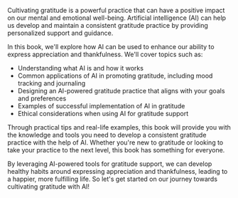 
Cultivating gratitude is a powerful practice that can have a positive impact on our mental and emotional well-being. Artificial intelligence (AI) can help us develop and maintain a consistent gratitude practice by providing personalized support and guidance.

In this book, we'll explore how AI can be used to enhance our ability to express appreciation and thankfulness. We'll cover topics such as:

* Understanding what AI is and how it works
* Common applications of AI in promoting gratitude, including mood tracking and journaling
* Designing an AI-powered gratitude practice that aligns with your goals and preferences
* Examples of successful implementation of AI in gratitude
* Ethical considerations when using AI for gratitude support

Through practical tips and real-life examples, this book will provide you with the knowledge and tools you need to develop a consistent gratitude practice with the help of AI. Whether you're new to gratitude or looking to take your practice to the next level, this book has something for everyone.

By leveraging AI-powered tools for gratitude support, we can develop healthy habits around expressing appreciation and thankfulness, leading to a happier, more fulfilling life. So let's get started on our journey towards cultivating gratitude with AI!
